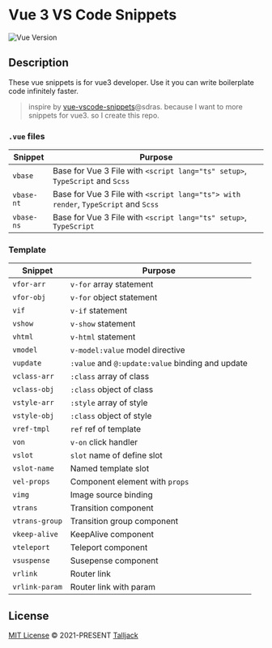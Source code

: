 # Vue 3 VS Code Snippets

![Vue Version](https://img.shields.io/badge/vue-3-%234FC08D?logo=vuedotjs)

## Description

These vue snippets is for vue3 developer. Use it you can write boilerplate code infinitely faster.

> inspire by [vue-vscode-snippets](https://github.com/sdras/vue-vscode-snippets)@sdras.
> because I want to more snippets for vue3. so I create this repo.

### `.vue` files

| Snippet      | Purpose                                                               |
| ------------ | --------------------------------------------------------------------- |
| `vbase`      | Base for Vue 3 File with `<script lang="ts" setup>`, `TypeScript` and `Scss`    |
| `vbase-nt`   | Base for Vue 3 File with `<script lang="ts"> with render`, `TypeScript` and `Scss` |
| `vbase-ns`   | Base for Vue 3 File with `<script lang="ts" setup>`, `TypeScript` |

### Template

| Snippet        | Purpose                           |
| -------------- | --------------------------------- |
| `vfor-arr`         | `v-for` array statement                 |
| `vfor-obj`         | `v-for` object statement                 |
| `vif`         | `v-if` statement                   |
| `vshow`         | `v-show` statement                 |
| `vhtml`         | `v-html` statement                 |
| `vmodel`       | `v-model:value` model directive               |
| `vupdate`       | `:value` and `@:update:value`  binding and update               |
| `vclass-arr`       | `:class`  array of class               |
| `vclass-obj`       | `:class`  object of class               |
| `vstyle-arr`       | `:style`  array of style               |
| `vstyle-obj`       | `:class`  object of style               |
| `vref-tmpl`       | `ref`  ref of template               |
| `von`          | `v-on` click handler              |
| `vslot`          | `slot` name of define slot              |
| `vslot-name`   | Named template slot                        |
| `vel-props`    | Component element with `props`    |
| `vimg`         | Image source binding              |
| `vtrans`       | Transition component              |
| `vtrans-group` | Transition group component        |
| `vkeep-alive`  | KeepAlive component               |
| `vteleport`    | Teleport component                |
| `vsuspense`    | Susepense component               |
| `vrlink`       | Router link                       |
| `vrlink-param` | Router link with param            |

## License

[MIT License](https://github.com/Talljack/vue3-hotKey/blob/main/LICENSE) © 2021-PRESENT [Talljack](https://github.com/Talljack)
